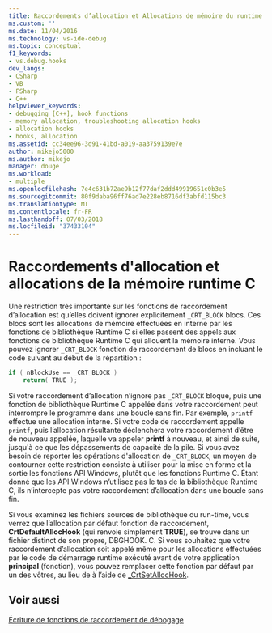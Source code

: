 ```yaml
---
title: Raccordements d’allocation et Allocations de mémoire du runtime C | Microsoft Docs
ms.custom: ''
ms.date: 11/04/2016
ms.technology: vs-ide-debug
ms.topic: conceptual
f1_keywords:
- vs.debug.hooks
dev_langs:
- CSharp
- VB
- FSharp
- C++
helpviewer_keywords:
- debugging [C++], hook functions
- memory allocation, troubleshooting allocation hooks
- allocation hooks
- hooks, allocation
ms.assetid: cc34ee96-3d91-41bd-a019-aa3759139e7e
author: mikejo5000
ms.author: mikejo
manager: douge
ms.workload:
- multiple
ms.openlocfilehash: 7e4c631b72ae9b12f77daf2ddd49919651c0b3e5
ms.sourcegitcommit: 80f9daba96ff76ad7e228eb8716df3abfd115bc3
ms.translationtype: MT
ms.contentlocale: fr-FR
ms.lasthandoff: 07/03/2018
ms.locfileid: "37433104"
---
```

# <a name="allocation-hooks-and-c-run-time-memory-allocations"></a>Raccordements d'allocation et allocations de la mémoire runtime C
Une restriction très importante sur les fonctions de raccordement d’allocation est qu’elles doivent ignorer explicitement `_CRT_BLOCK` blocs. Ces blocs sont les allocations de mémoire effectuées en interne par les fonctions de bibliothèque Runtime C si elles passent des appels aux fonctions de bibliothèque Runtime C qui allouent la mémoire interne. Vous pouvez ignorer `_CRT_BLOCK` fonction de raccordement de blocs en incluant le code suivant au début de la répartition :  
  
```cpp
if ( nBlockUse == _CRT_BLOCK )  
    return( TRUE );  
```  
  
 Si votre raccordement d’allocation n’ignore pas `_CRT_BLOCK` bloque, puis une fonction de bibliothèque Runtime C appelée dans votre raccordement peut interrompre le programme dans une boucle sans fin. Par exemple, `printf` effectue une allocation interne. Si votre code de raccordement appelle `printf`, puis l’allocation résultante déclenchera votre raccordement d’être de nouveau appelée, laquelle va appeler **printf** à nouveau, et ainsi de suite, jusqu'à ce que les dépassements de capacité de la pile. Si vous avez besoin de reporter les opérations d'allocation de `_CRT_BLOCK`, un moyen de contourner cette restriction consiste à utiliser pour la mise en forme et la sortie les fonctions API Windows, plutôt que les fonctions Runtime C. Étant donné que les API Windows n’utilisez pas le tas de la bibliothèque Runtime C, ils n’intercepte pas votre raccordement d’allocation dans une boucle sans fin.  
  
 Si vous examinez les fichiers sources de bibliothèque du run-time, vous verrez que l’allocation par défaut fonction de raccordement, **CrtDefaultAllocHook** (qui renvoie simplement **TRUE**), se trouve dans un fichier distinct de son propre, DBGHOOK. C. Si vous souhaitez que votre raccordement d’allocation soit appelé même pour les allocations effectuées par le code de démarrage runtime exécuté avant de votre application **principal** (fonction), vous pouvez remplacer cette fonction par défaut par un des vôtres, au lieu de à l’aide de [_CrtSetAllocHook](/cpp/c-runtime-library/reference/crtsetallochook).  
  
## <a name="see-also"></a>Voir aussi  
 [Écriture de fonctions de raccordement de débogage](../debugger/debug-hook-function-writing.md)   
